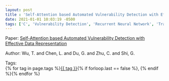 ```yaml
---
layout: post
title : 'Self-Attention based Automated Vulnerability Detection with Effective Data Representation'
date: 2021-01-01 10:03:19 -0500
tags: ['C', 'Vulnerability Detection', 'Recurrent Neural Network', 'Transformer', 'Abstract Syntax Tree (AST)', 'Program Dependence Graph (PDG)', 'Tokenizer']
---
```

Paper: [Self-Attention based Automated Vulnerability Detection with Effective Data Representation](https://ieeexplore.ieee.org/stamp/stamp.jsp?arnumber=9644777)

Author: Wu, T. and Chen, L. and Du, G. and Zhu, C. and Shi, G.




 Tags:  
        <span>{% for tag in page.tags %}<a href="/tags/#{{ tag | slugify }}">{{ tag }}</a>{% if forloop.last == false %}, {% endif %}{% endfor %}</span>
